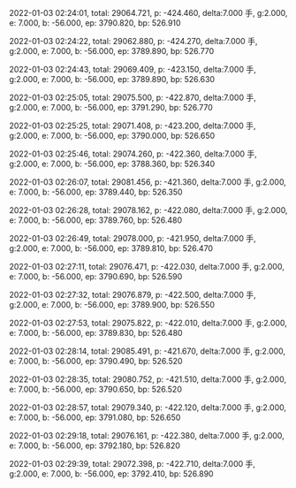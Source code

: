 2022-01-03 02:24:01, total: 29064.721, p: -424.460, delta:7.000 手, g:2.000, e: 7.000, b: -56.000, ep: 3790.820, bp: 526.910

2022-01-03 02:24:22, total: 29062.880, p: -424.270, delta:7.000 手, g:2.000, e: 7.000, b: -56.000, ep: 3789.890, bp: 526.770

2022-01-03 02:24:43, total: 29069.409, p: -423.150, delta:7.000 手, g:2.000, e: 7.000, b: -56.000, ep: 3789.890, bp: 526.630

2022-01-03 02:25:05, total: 29075.500, p: -422.870, delta:7.000 手, g:2.000, e: 7.000, b: -56.000, ep: 3791.290, bp: 526.770

2022-01-03 02:25:25, total: 29071.408, p: -423.200, delta:7.000 手, g:2.000, e: 7.000, b: -56.000, ep: 3790.000, bp: 526.650

2022-01-03 02:25:46, total: 29074.260, p: -422.360, delta:7.000 手, g:2.000, e: 7.000, b: -56.000, ep: 3788.360, bp: 526.340

2022-01-03 02:26:07, total: 29081.456, p: -421.360, delta:7.000 手, g:2.000, e: 7.000, b: -56.000, ep: 3789.440, bp: 526.350

2022-01-03 02:26:28, total: 29078.162, p: -422.080, delta:7.000 手, g:2.000, e: 7.000, b: -56.000, ep: 3789.760, bp: 526.480

2022-01-03 02:26:49, total: 29078.000, p: -421.950, delta:7.000 手, g:2.000, e: 7.000, b: -56.000, ep: 3789.810, bp: 526.470

2022-01-03 02:27:11, total: 29076.471, p: -422.030, delta:7.000 手, g:2.000, e: 7.000, b: -56.000, ep: 3790.690, bp: 526.590

2022-01-03 02:27:32, total: 29076.879, p: -422.500, delta:7.000 手, g:2.000, e: 7.000, b: -56.000, ep: 3789.900, bp: 526.550

2022-01-03 02:27:53, total: 29075.822, p: -422.010, delta:7.000 手, g:2.000, e: 7.000, b: -56.000, ep: 3789.830, bp: 526.480

2022-01-03 02:28:14, total: 29085.491, p: -421.670, delta:7.000 手, g:2.000, e: 7.000, b: -56.000, ep: 3790.490, bp: 526.520

2022-01-03 02:28:35, total: 29080.752, p: -421.510, delta:7.000 手, g:2.000, e: 7.000, b: -56.000, ep: 3790.650, bp: 526.520

2022-01-03 02:28:57, total: 29079.340, p: -422.120, delta:7.000 手, g:2.000, e: 7.000, b: -56.000, ep: 3791.080, bp: 526.650

2022-01-03 02:29:18, total: 29076.161, p: -422.380, delta:7.000 手, g:2.000, e: 7.000, b: -56.000, ep: 3792.180, bp: 526.820

2022-01-03 02:29:39, total: 29072.398, p: -422.710, delta:7.000 手, g:2.000, e: 7.000, b: -56.000, ep: 3792.410, bp: 526.890